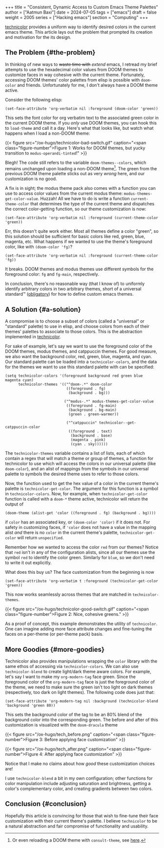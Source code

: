 +++
title = "Consistent, Dynamic Access to Custom Emacs Theme Palettes"
author = ["Aatmun Baxi"]
date = 2024-07-05
tags = ["emacs"]
draft = false
weight = 2005
series = ["Hacking emacs"]
section = "Computing"
+++

<div class="tldr">

[technicolor](https://www.github.com/aatmunbaxi/technicolor) provides a uniform way to identify desired colors in the current emacs theme. This article lays out the problem that prompted its creation and motivation for the its design.

</div>

<!--more-->


## The Problem {#the-problem}

In thinking of new ways to ~~waste time with~~ _extend_ emacs, I retread my brief attempts to use the hexadecimal color values from DOOM themes to customize faces in way cohesive with the current theme.
Fortunately, accessing DOOM themes' color palettes from elisp is possible with `doom-color` and friends.
Unfortunately for me, I don't always have a DOOM theme active.

Consider the following elisp:

```emacs-lisp
(set-face-attribute 'org-verbatim nil :foreground (doom-color 'green))
```

This sets the font color for org verbatim text to the associated green color in the current DOOM theme.
If you _only_ use DOOM themes, you can hook this to `load-theme` and call it a day.
Here's what that looks like, but watch what happens when I load a non-DOOM theme:

{{< figure src="/ox-hugo/technicolor-bad-switch.gif" caption="<span class=\"figure-number\">Figure 1: </span>Works for DOOM themes, but yucky transition to `modus-operandi-tinted`!" >}}

Blegh!
The code still refers to the variable `doom-themes--colors`, which remains unchanged upon loading a non-DOOM theme[^fn:1].
The green from the previous DOOM theme palette sticks out as very _wrong_ here, and our customization is no good.

A fix is in sight; the modus theme pack also comes with a function you can use to access color values from the current modus theme: `modus-themes-get-color-value`.
Huzzah!
All we have to do is write a function `current-theme-color` that determines the type of the current theme and dispatches the correct color-getting function, so our theme customization is now:

```emacs-lisp
(set-face-attribute 'org-verbatim nil :foreground (current-theme-color 'green))
```

Err, this doesn't quite work either.
Most all themes define a color "green", so this solution should be sufficient for basic colors like red, green, blue, magenta, etc.
What happens if we wanted to use the theme's foreground color, like with `(doom-color 'fg)`?

```emacs-lisp
(set-face-attribute 'org-verbatim nil :foreground (current-theme-color 'fg))
```

It breaks.
DOOM themes and modus themes use different symbols for the foreground color: `fg` and `fg-main`, respectively.

In conclusion, there's no reasonable way (that I know of) to uniformly identify arbitrary colors in two arbitrary themes, short of a universal standard™ ([obligatory](https://xkcd.com/927/)) for how to define custom emacs themes.


## A Solution {#a-solution}

A compromise is to choose a subset of colors (called a "universal" or "standard" palette) to use in elisp, and choose colors from each of their themes' palettes to associate to those colors.
This is the abstraction implemented in [technicolor](https://www.github.com/aatmunbaxi/technicolor).

For sake of example, let's say we want to use the foreground color of the DOOM themes, modus themes, and catppuccin themes.
For good measure, we also want the background color, red, green, blue, magenta, and cyan.
Our standard palette can be loaded into a `technicolor-colors`, and the data for the themes we want to use this standard palette with can be specified:

```emacs-lisp
(setq technicolor-colors '(foreground background red green blue magenta cyan)
      technicolor-themes '(("^doom-.*" doom-color
                            ((foreground . fg)
                             (background . bg)))

                           ("^modus-.*" modus-themes-get-color-value
                            ((foreground . fg-main)
                             (background . bg-main)
                             (green . green-warmer))

                            ("^catppuccin" technicolor--get-catppuccin-color
                             ((foreground . text)
                              (background . base)
                              (magenta . pink)
                              (cyan . sky))))))
```

The `technicolor-themes` variable contains a list of lists, each of which contain a regex that will match a theme or group of themes, a function for technicolor to use which will access the colors in our universal palette (like `doom-color`), and an alist of mappings from the symbols in our universal palette to symbols the desired theme uses to refer to those colors.

Now, the function used to get the hex value of a color in the current theme's palette is `technicolor-get-color`.
The argument for this function is a symbol in `technicolor-colors`.
Now, for example, when `technicolor-get-color` function is called with a `doom-*` theme active, technicolor will return the output of

```emacs-lisp
(doom-theme (alist-get 'color ((foreground . fg) (background . bg))))
```

if `color` has an associated key, or `(doom-color 'color)` if it does not.
For safety in customizing faces, if `'color` does not have a value in the mapping alist _and_ there is no `color` in the current theme's palette, `technicolor-get-color` will return `unspecified`.

Remember how we wanted to access the color `red` from our themes?
Notice that `red` isn't in any of the configuration alists, since all our themes use the symbol `red` to identify the color green.
Similarly for `blue`, so we don't need to write it out explicitly.

What does this buy us?
The face customization from the beginning is now

```emacs-lisp
(set-face-attribute 'org-verbatim t :foreground (technicolor-get-color 'green))
```

This now works seamlessly across themes that are matched in `technicolor-themes`.

{{< figure src="/ox-hugo/technicolor-good-switch.gif" caption="<span class=\"figure-number\">Figure 2: </span>Nice, cohesive greens." >}}

As a proof of concept, this example demonstrates the utility of `technicolor`.
One can imagine adding more face attribute changes and fine-tuning the faces on a per-theme (or per-theme pack) basis.


## More Goodies {#more-goodies}

Technicolor also provides manipulations wrapping the `color` library with the same ethos of accessing via `technicolor-colors`.
We can also use `technicolor-blend` to create light/dark theme aware colors.
For example, let's say I want to make my `org-modern-tag` face green.
Since the foreground color of the `org-modern-tag` face is just the foreground color of the theme, we need to make sure the green isn't too light on dark themes (respectively, too dark on light themes).
The following code does just that:

```emacs-lisp
(set-face-attribute 'org-modern-tag nil :background (technicolor-blend 'background 'green 80))
```

This sets the background color of the tag to be an 80% blend of the background color into the corresponding green.
The before and after of this customization is visualized with the `doom-dracula` theme

{{< figure src="/ox-hugo/tech_before.png" caption="<span class=\"figure-number\">Figure 3: </span>Before applying face customization" >}}

{{< figure src="/ox-hugo/tech_after.png" caption="<span class=\"figure-number\">Figure 4: </span>After applying face customization" >}}

Notice that I make no claims about how _good_ these customization choices are!

I use `technicolor-blend` a bit in my own configuration; other functions for color manipulation include adjusting saturation and brightness, getting a color's complementary color, and creating gradients between two colors.


## Conclusion {#conclusion}

Hopefully this article is convincing for those that wish to fine-tune their face customization with their current theme's palette.
I believe `technicolor` to be a natural abstraction and fair compromise of functionality and usability.

[^fn:1]: Or even reloading a DOOM theme with `consult-theme`, see [here](https://discourse.doomemacs.org/t/consult-theme-does-not-reload-doom-themes-color-when-setting-already-loaded-theme/4669).
